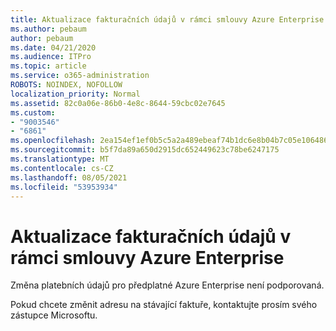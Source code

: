 ```yaml
---
title: Aktualizace fakturačních údajů v rámci smlouvy Azure Enterprise
ms.author: pebaum
author: pebaum
ms.date: 04/21/2020
ms.audience: ITPro
ms.topic: article
ms.service: o365-administration
ROBOTS: NOINDEX, NOFOLLOW
localization_priority: Normal
ms.assetid: 82c0a06e-86b0-4e8c-8644-59cbc02e7645
ms.custom:
- "9003546"
- "6861"
ms.openlocfilehash: 2ea154ef1ef0b5c5a2a489ebeaf74b1dc6e8b04b7c05e1064869cc99262c9823
ms.sourcegitcommit: b5f7da89a650d2915dc652449623c78be6247175
ms.translationtype: MT
ms.contentlocale: cs-CZ
ms.lasthandoff: 08/05/2021
ms.locfileid: "53953934"
---
```

# <a name="update-billing-info-under-azure-enterprise-agreement"></a>Aktualizace fakturačních údajů v rámci smlouvy Azure Enterprise

Změna platebních údajů pro předplatné Azure Enterprise není podporovaná.

Pokud chcete změnit adresu na stávající faktuře, kontaktujte prosím svého zástupce Microsoftu.
